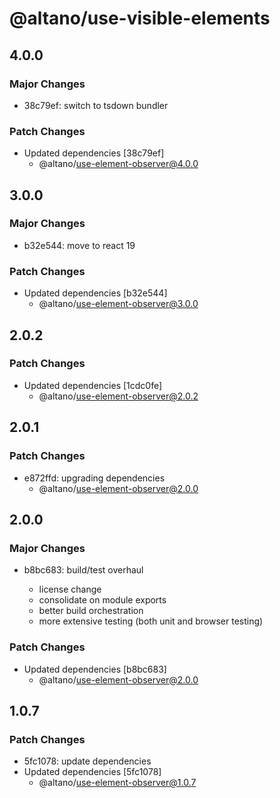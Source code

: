 # @altano/use-visible-elements

## 4.0.0

### Major Changes

- 38c79ef: switch to tsdown bundler

### Patch Changes

- Updated dependencies [38c79ef]
  - @altano/use-element-observer@4.0.0

## 3.0.0

### Major Changes

- b32e544: move to react 19

### Patch Changes

- Updated dependencies [b32e544]
  - @altano/use-element-observer@3.0.0

## 2.0.2

### Patch Changes

- Updated dependencies [1cdc0fe]
  - @altano/use-element-observer@2.0.2

## 2.0.1

### Patch Changes

- e872ffd: upgrading dependencies
  - @altano/use-element-observer@2.0.0

## 2.0.0

### Major Changes

- b8bc683: build/test overhaul

  - license change
  - consolidate on module exports
  - better build orchestration
  - more extensive testing (both unit and browser testing)

### Patch Changes

- Updated dependencies [b8bc683]
  - @altano/use-element-observer@2.0.0

## 1.0.7

### Patch Changes

- 5fc1078: update dependencies
- Updated dependencies [5fc1078]
  - @altano/use-element-observer@1.0.7
